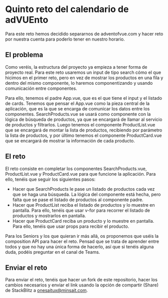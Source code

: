 # Quinto reto del calendario de adVUEnto
Para este reto hemos decidido separarnos de adventofvue.com y
hacer reto por nuestra cuenta para poderlo tener en nuestro horario.

## El problema
Como veréis, la estructura del proyecto ya empieza a tener forma de proyecto real. Para este reto
usaremos un input de tipo search cómo el que hicimos en el primer reto, pero en vez de
mostrar los productos en una fila y dentro del mismo componente, lo haremos componentizando y usando
comunicación entre componentes.

Para ello, tenemos el padre App.vue, que es el que tiene el input y el listado de cards. Tenemos que 
pensar el App.vue como la pieza central de la aplicación, que es la que se encarga de comunicar los datos
entre los componentes. SearchProducts.vue se usará como componente con la lógica de búsqueda de productos,
ya que se encargará de llamar al servicio de productos y filtrarlos. Luego tenemos el componente ProductList.vue
que se encargará de montar la lista de productos, recibiendo por parámetro la lista de productos, y por último 
tenemos el componente ProductCard.vue que se encargará de mostrar la información de cada producto.

## El reto
El reto consiste en completar los componentes SearchProducts.vue, ProductList.vue y ProductCard.vue para que 
funcione la aplicación. Para ello, tenéis que seguir los siguientes pasos:
- Hacer que SearchProducts le pase un listado de productos cada vez que se haga una búsqueda. La lógica del componente 
está hecha, pero falta que se pase el listado de productos al componente padre.
- Hacer que ProductList reciba el listado de productos y lo muestre en pantalla. Para ello, tenéis que usar v-for para
recorrer el listado de productos y mostrarlos en pantalla.
- Hacer que ProductCard reciba un producto y lo muestre en pantalla. Para ello, tenéis que usar props para recibir el producto.

Para los Seniors y los que quieran ir más allá, os proponemos que uséis la composition API para hacer el reto. Pensad que se
trata de aprender entre todos y que no hay una única forma de hacerlo, así que si tenéis alguna duda, podéis preguntar en el
canal de Teams.

## Enviar el reto
Para enviar el reto, tenéis que hacer un fork de este repositorio, hacer los cambios necesarios y enviar el link usando la
opción de compartir (Share) de StackBlitz a onesaitux@minsait.com.
